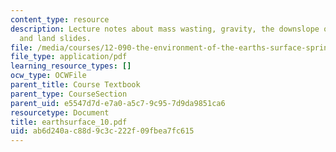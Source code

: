 ```yaml
---
content_type: resource
description: Lecture notes about mass wasting, gravity, the downslope of gravity,
  and land slides.
file: /media/courses/12-090-the-environment-of-the-earths-surface-spring-2007/ab6d240ac88d9c3c222f09fbea7fc615_earthsurface_10.pdf
file_type: application/pdf
learning_resource_types: []
ocw_type: OCWFile
parent_title: Course Textbook
parent_type: CourseSection
parent_uid: e5547d7d-e7a0-a5c7-9c95-7d9da9851ca6
resourcetype: Document
title: earthsurface_10.pdf
uid: ab6d240a-c88d-9c3c-222f-09fbea7fc615
---
```

